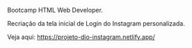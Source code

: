 Bootcamp HTML Web Developer.

Recriação da tela inicial de Login do Instagram personalizada.

Veja aqui: https://projeto-dio-instagram.netlify.app/
